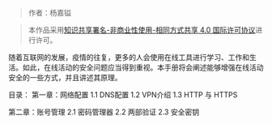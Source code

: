 > 作者：杨嘉镒

>本作品采用<a rel="license" href="http://creativecommons.org/licenses/by-nc-sa/4.0/">知识共享署名-非商业性使用-相同方式共享 4.0 国际许可协议</a>进行许可。

随着互联网的发展，疫情的往复，更多的人会使用在线工具进行学习、工作和生活。如此，在线活动的安全问题应当得到重视。本手册将会阐述能够增强在线活动安全的一些方式，并且讲述其原理。

目录：
第一章：网络配置
	1.1 DNS配置
	1.2 VPN介绍
	1.3 HTTP 与 HTTPS

第二章：账号管理
	2.1 密码管理器
	2.2 两部验证
	2.3 安全密钥